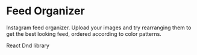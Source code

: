 # Feed Organizer

Instagram feed organizer. Upload your images and try rearranging them to get the best looking feed, ordered according to color patterns.

React Dnd library
